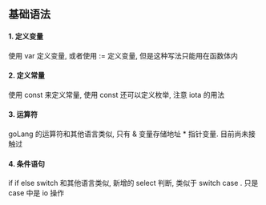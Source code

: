 ## 基础语法
#### 1. 定义变量
使用 var 定义变量, 或者使用 := 定义变量, 但是这种写法只能用在函数体内
#### 2. 定义常量
使用 const 来定义常量, 使用 const 还可以定义枚举, 注意 iota 的用法
#### 3. 运算符
goLang 的运算符和其他语言类似, 只有 & 变量存储地址 * 指针变量. 目前尚未接触过
#### 4. 条件语句
if if else switch 和其他语言类似, 新增的 select 判断, 类似于 switch case . 只是 case 中是 io 操作